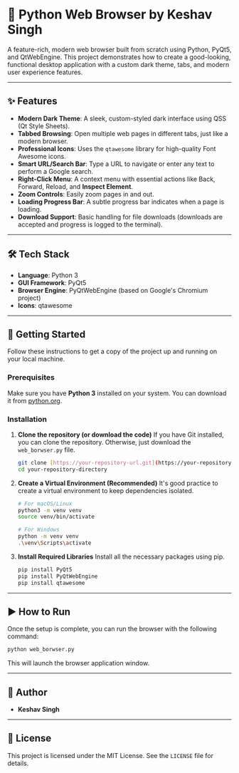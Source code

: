 # 🐍 Python Web Browser by Keshav Singh

A feature-rich, modern web browser built from scratch using Python, PyQt5, and QtWebEngine. This project demonstrates how to create a good-looking, functional desktop application with a custom dark theme, tabs, and modern user experience features.


---

## ✨ Features

* **Modern Dark Theme**: A sleek, custom-styled dark interface using QSS (Qt Style Sheets).
* **Tabbed Browsing**: Open multiple web pages in different tabs, just like a modern browser.
* **Professional Icons**: Uses the `qtawesome` library for high-quality Font Awesome icons.
* **Smart URL/Search Bar**: Type a URL to navigate or enter any text to perform a Google search.
* **Right-Click Menu**: A context menu with essential actions like Back, Forward, Reload, and **Inspect Element**.
* **Zoom Controls**: Easily zoom pages in and out.
* **Loading Progress Bar**: A subtle progress bar indicates when a page is loading.
* **Download Support**: Basic handling for file downloads (downloads are accepted and progress is logged to the terminal).

---

## 🛠️ Tech Stack

* **Language**: Python 3
* **GUI Framework**: PyQt5
* **Browser Engine**: PyQtWebEngine (based on Google's Chromium project)
* **Icons**: qtawesome

---

## 🚀 Getting Started

Follow these instructions to get a copy of the project up and running on your local machine.

### Prerequisites

Make sure you have **Python 3** installed on your system. You can download it from [python.org](https://www.python.org/downloads/).

### Installation

1.  **Clone the repository (or download the code)**
    If you have Git installed, you can clone the repository. Otherwise, just download the `web_borwser.py` file.
    ```sh
    git clone [https://your-repository-url.git](https://your-repository-url.git)
    cd your-repository-directory
    ```

2.  **Create a Virtual Environment (Recommended)**
    It's good practice to create a virtual environment to keep dependencies isolated.
    ```sh
    # For macOS/Linux
    python3 -m venv venv
    source venv/bin/activate

    # For Windows
    python -m venv venv
    .\venv\Scripts\activate
    ```

3.  **Install Required Libraries**
    Install all the necessary packages using pip.
    ```sh
    pip install PyQt5
    pip install PyQtWebEngine
    pip install qtawesome
    ```

---

## ▶️ How to Run

Once the setup is complete, you can run the browser with the following command:

```sh
python web_borwser.py
```
This will launch the browser application window.

---

## 👤 Author

* **Keshav Singh**

---

## 📄 License

This project is licensed under the MIT License. See the `LICENSE` file for details.
